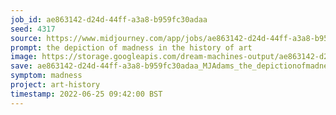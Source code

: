 ```yaml
---
job_id: ae863142-d24d-44ff-a3a8-b959fc30adaa
seed: 4317
source: https://www.midjourney.com/app/jobs/ae863142-d24d-44ff-a3a8-b959fc30adaa/
prompt: the depiction of madness in the history of art
image: https://storage.googleapis.com/dream-machines-output/ae863142-d24d-44ff-a3a8-b959fc30adaa/0_0.png
save: ae863142-d24d-44ff-a3a8-b959fc30adaa_MJAdams_the_depictionofmadnessinthehistoryofart.png
symptom: madness
project: art-history
timestamp: 2022-06-25 09:42:00 BST
---
```

